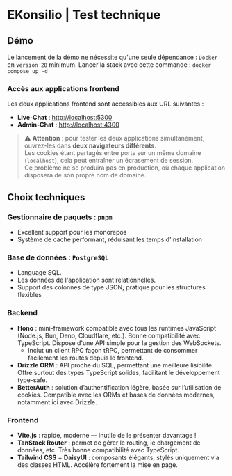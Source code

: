 # EKonsilio | Test technique

## Démo

Le lancement de la démo ne nécessite qu'une seule dépendance : `Docker` en `version 28` minimum.
Lancer la stack avec cette commande : `docker compose up -d`

### Accès aux applications frontend

Les deux applications frontend sont accessibles aux URL suivantes :

- **Live-Chat** : [http://localhost:5300](http://localhost:5300)
- **Admin-Chat** : [http://localhost:4300](http://localhost:4300)

> ⚠️ **Attention** : pour tester les deux applications simultanément, ouvrez-les dans **deux navigateurs différents**.  
> Les cookies étant partagés entre ports sur un même domaine (`localhost`), cela peut entraîner un écrasement de session.  
> Ce problème ne se produira pas en production, où chaque application disposera de son propre nom de domaine.

## Choix techniques

### Gestionnaire de paquets : `pnpm`

- Excellent support pour les monorepos
- Système de cache performant, réduisant les temps d'installation

### Base de données : `PostgreSQL`

- Language SQL.
- Les données de l'application sont relationnelles.
- Support des colonnes de type JSON, pratique pour les structures flexibles

### Backend

- **Hono** : mini-framework compatible avec tous les runtimes JavaScript (Node.js, Bun, Deno, Cloudflare, etc.). Bonne compatibilité avec TypeScript. Dispose d'une API simple pour la gestion des WebSockets.
  - Inclut un client RPC façon tRPC, permettant de consommer facilement les routes depuis le frontend.
- **Drizzle ORM** : API proche du SQL, permettant une meilleure lisibilité. Offre surtout des types TypeScript solides, facilitant le développement type-safe.
- **BetterAuth** : solution d’authentification légère, basée sur l’utilisation de cookies. Compatible avec les ORMs et bases de données modernes, notamment ici avec Drizzle.

### Frontend

- **Vite.js** : rapide, moderne — inutile de le présenter davantage !
- **TanStack Router** : permet de gérer le routing, le chargement de données, etc. Très bonne compatibilité avec TypeScript.
- **Tailwind CSS** + **DaisyUI** : composants élégants, stylés uniquement via des classes HTML. Accélère fortement la mise en page.
